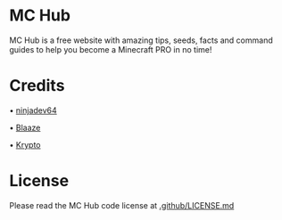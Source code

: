 # MC Hub
MC Hub is a free website with amazing tips, seeds, facts and command guides to help you become a Minecraft PRO in no time!

# Credits

• [ninjadev64](https://github.com/ninjadev64)

• [Blaaze](https://github.com/HBBX11)

• [Krypto](https://github.com/KryptoYT)

# License

Please read the MC Hub code license at [.github/LICENSE.md](https://github.com/MC-Hub-Official/MC-Hub/blob/master/.github/LICENSE.md)
